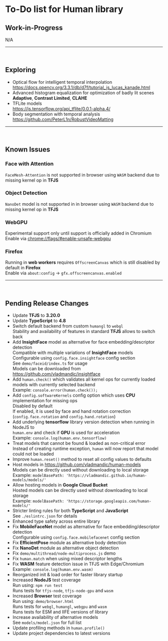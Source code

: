 # To-Do list for Human library

## Work-in-Progress

N/A

<hr><br>

## Exploring

- Optical flow for intelligent temporal interpolation  
  <https://docs.opencv.org/3.3.1/db/d7f/tutorial_js_lucas_kanade.html>
- Advanced histogram equalization for optimization of badly lit scenes  
  **Adaptive**, **Contrast Limited**, **CLAHE**
- TFLite models  
  <https://js.tensorflow.org/api_tflite/0.0.1-alpha.4/>
- Body segmentation with temporal analysis  
  <https://github.com/PeterL1n/RobustVideoMatting>

<hr><br>

## Known Issues

### Face with Attention

`FaceMesh-Attention` is not supported in browser using `WASM` backend due to missing kernel op in **TFJS**  

### Object Detection

`NanoDet` model is not supported in in browser using `WASM` backend due to missing kernel op in **TFJS**  

### WebGPU

Experimental support only until support is officially added in Chromium  
Enable via <chrome://flags/#enable-unsafe-webgpu>

### Firefox

Running in **web workers** requires `OffscreenCanvas` which is still disabled by default in **Firefox**  
Enable via `about:config` -> `gfx.offscreencanvas.enabled`

<hr><br>

## Pending Release Changes

- Update **TFJS** to **3.20.0**  
- Update **TypeScript** to **4.8**  
- Switch default backend from custom `humangl` to `webgl`  
  Stability and availability of features in standard **TFJS** allows to switch back  
- Add **InsightFace** model as alternative for face embedding/descriptor detection  
  Compatible with multiple variations of **InsightFace** models  
  Configurable using `config.face.insightface` config section  
  See `demo/faceid/index.ts` for usage  
  Models can be downloaded from <https://github.com/vladmandic/insightface>  
- Add `human.check()` which validates all kernel ops for currently loaded models with currently selected backend  
  Example: `console.error(human.check());`  
- Add `config.softwareKernels` config option which uses **CPU** implementation for missing ops  
  Disabled by default  
  If enabled, it is used by face and hand rotation correction (`config.face.rotation` and `config.hand.rotation`)  
- Add underlying **tensorflow** library version detection when running in NodeJS to  
  `human.env` and check if **GPU** is used for acceleration  
  Example: `console.log(human.env.tensorflow)`  
- Treat models that cannot be found & loaded as non-critical error  
  Instead of creating runtime exception, `human` will now report that model could not be loaded  
- Improve `human.reset()` method to reset all config values to defaults
- Host models in <https://github.com/vladmandic/human-models>  
  Models can be directly used without downloading to local storage  
  Example: `modelBasePath: 'https://vladmandic.github.io/human-models/models/'`  
- Allow hosting models in **Google Cloud Bucket**  
  Hosted models can be directly used without downloading to local storage  
  Example: `modelBasePath: 'https://storage.googleapis.com/human-models/'`  
- Stricter linting rules for both **TypeScript** and **JavaScript**  
  See `./eslintrc.json` for details  
- Enhanced type safety across entire library  
- Fix **MobileFaceNet** model as alternative for face embedding/descriptor detection  
  Configurable using `config.face.mobilefacenet` config section  
- Fix **EfficientPose** module as alternative body detection  
- Fix **NanoDet** module as alternative object detection  
- Fix `demo/multithread/node-multiprocess.js` demo  
- Fix `human.match` when using mixed descriptor lengths  
- Fix **WASM** feature detection issue in TFJS with Edge/Chromium  
  Example: `console.log(human.env.wasm)`  
- Reorganized init & load order for faster library startup
- Increased **NodeJS** test coverage  
  Run using: `npm run test`  
  Runs tests for `tfjs-node`, `tfjs-node-gpu` and `wasm`  
- Increased **Browser** test coverage  
  Run using: `demo/browser.html`  
  Runs tests for `webgl`, `humangl`, `webgpu` and `wasm`  
  Runs tests for ESM and IIFE versions of library  
- Increase availability of alternative models  
  See `models/model.json` for full list  
- Update profiling methods in `human.profile()`  
- Update project dependencies to latest versions  
